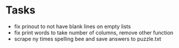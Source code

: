 # Tasks
- fix prinout to not have blank lines on empty lists
- fix print words to take number of columns, remove other function
- scrape ny times spelling bee and save answers to puzzle.txt
